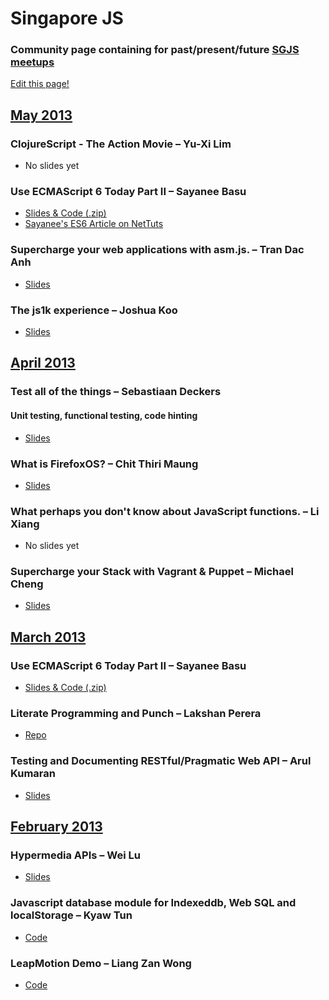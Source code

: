 # Singapore JS

### Community page containing for past/present/future [SGJS meetups](http://www.meetup.com/Singapore-JS)

[Edit this page!](https://github.com/Singapore-JS/meetups/edit/master/Readme.md)

## [May 2013](http://www.meetup.com/Singapore-JS/events/116409232/)

### ClojureScript - The Action Movie – Yu-Xi Lim
* No slides yet

### Use ECMAScript 6 Today Part II – Sayanee Basu
* [Slides & Code (.zip)](https://dl.dropboxusercontent.com/u/57433/es6-part2.zip)
* [Sayanee's ES6 Article on NetTuts](http://net.tutsplus.com/articles/news/ecmascript-6-today/)

### Supercharge your web applications with asm.js. – Tran Dac Anh
* [Slides](https://docs.google.com/presentation/d/1aAQShiwDBWBQ-2fRlJtRiUHuorcT6twdGZ4Bv2_sbgE/present#slide=id.p13)

### The js1k experience – Joshua Koo
* [Slides](http://slid.es/zz85/the-js1k-experience)

## [April 2013](http://www.meetup.com/Singapore-JS/events/111132882/)

### Test all of the things – Sebastiaan Deckers
#### Unit testing, functional testing, code hinting
* [Slides](http://webcache.googleusercontent.com/search?q=cache:gSAGNOCUf3MJ:ninja.sg/2013/04/01/frontend-testing/+&cd=1&hl=en&ct=clnk&gl=sg)

### What is FirefoxOS? – Chit Thiri Maung
* [Slides](http://www.slideshare.net/ahkeno/what-is-firefox-os)

### What perhaps you don't know about JavaScript functions. – Li Xiang
* No slides yet

### Supercharge your Stack with Vagrant & Puppet – Michael Cheng
* [Slides](https://speakerdeck.com/miccheng/supercharge-your-stack-with-vagrant)

## [March 2013](http://www.meetup.com/Singapore-JS/events/105620502/)

### Use ECMAScript 6 Today Part II – Sayanee Basu
* [Slides & Code (.zip)](https://dl.dropbox.com/u/57433/es6.zip)

### Literate Programming and Punch – Lakshan Perera
* [Repo](https://github.com/laktek/litcoffee-content-handler)

### Testing and Documenting RESTful/Pragmatic Web API – Arul Kumaran
* [Slides](http://www.slideshare.net/ArulKumaran/testing-and-documenting-pragmatic-restful-web-api)

## [February 2013](http://www.meetup.com/Singapore-JS/events/99986652/)

### Hypermedia APIs – Wei Lu
* [Slides](https://docs.google.com/presentation/d/1W1IXkNltlmKHA3i8-1C8-vPRQ4E7JkqHmgEWyPuq0Ms/edit#slide=id.p)

### Javascript database module for Indexeddb, Web SQL and localStorage – Kyaw Tun
* [Code](https://github.com/yathit/ydn-db)

### LeapMotion Demo – Liang Zan Wong
* [Code](https://github.com/liangzan/leap-demo)
